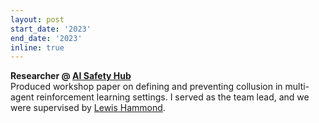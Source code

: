 ```yaml
---
layout: post
start_date: '2023'
end_date: '2023'
inline: true
---
```


**Researcher @ [AI Safety Hub](https://www.aisafetyhub.org/research-programme/about)**  
Produced workshop paper on defining and preventing collusion in multi-agent reinforcement learning settings. I served as the team lead, and we were supervised by [Lewis Hammond](https://www.lewishammond.com).
